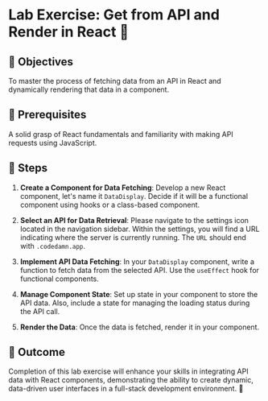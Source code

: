 # Lab Exercise: Get from API and Render in React 🚀

## 🎯 Objectives

To master the process of fetching data from an API in React and dynamically rendering that data in a component.

## 🧩 Prerequisites

A solid grasp of React fundamentals and familiarity with making API requests using JavaScript.

## 📝 Steps

1. **Create a Component for Data Fetching**: Develop a new React component, let's name it `DataDisplay`. Decide if it will be a functional component using hooks or a class-based component.

2. **Select an API for Data Retrieval**: Please navigate to the settings icon located in the navigation sidebar. Within the settings, you will find a URL indicating where the server is currently running. The `URL` should end with `.codedamn.app`.

4. **Implement API Data Fetching**: In your `DataDisplay` component, write a function to fetch data from the selected API. Use the `useEffect` hook for functional components.

5. **Manage Component State**: Set up state in your component to store the API data. Also, include a state for managing the loading status during the API call.

6. **Render the Data**: Once the data is fetched, render it in your component.

## 🏁 Outcome

Completion of this lab exercise will enhance your skills in integrating API data with React components, demonstrating the ability to create dynamic, data-driven user interfaces in a full-stack development environment. 🌟
